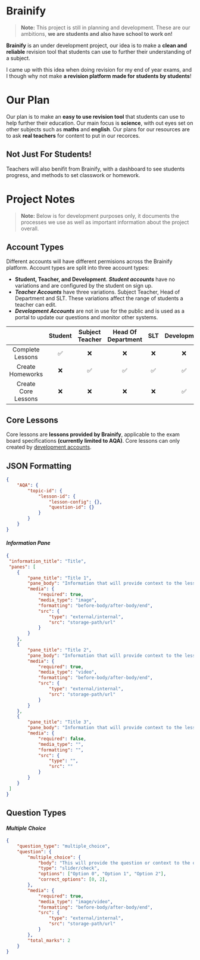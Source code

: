 # Brainify

> **Note:** This project is still in planning and development. These are our ambitions, **we are students and also have school to work on!**

**Brainify** is an under development project, our idea is to make a **clean and reliable** revision tool that students can use to further their understanding of a subject.

I came up with this idea when doing revision for my end of year exams, and I though why not make **a revision platform made for students by students**!

# Our Plan

Our plan is to make an **easy to use revision tool** that students can use to help further their education. Our main focus is **science**, with out eyes set on other subjects such as **maths** and **english**. Our plans for our resources are to ask **real teachers** for content to put in our recorces.

## Not Just For Students!

Teachers will also benifit from Brainify, with a dashboard to see students progress, and methods to set classwork or homework.

# Project Notes

> **Note:** Below is for development purposes only, it documents the processes we use as well as important information about the project overall.

## Account Types

Different accounts will have different permisions across the Brainify platform. Account types are split into three account types:
* **Student, Teacher, and Development**. _**Student accounts**_ have no variations and are configured by the student on sign up.
* _**Teacher Accounts**_ have three variations. Subject Teacher, Head of Department and SLT. These variations affect the range of students a teacher can edit.
* _**Development Accounts**_ are not in use for the public and is used as a portal to update our questions and monitor other systems.

|  | Student | Subject Teacher | Head Of Department | SLT | Development |
| :-: | :-: | :-: | :-: | :-: | :-: |
| Complete Lessons |✅|❌|❌|❌|❌|
| Create Homeworks |❌|✅ |✅|✅|✅|
| Create Core Lessons |❌|❌|❌|❌|✅|


## Core Lessons
Core lessons are **lessons provided by Brainify**, applicable to the exam board specifications **(currently limited to AQA)**. Core lessons can only created by 
[development accounts](#account-types).


## JSON Formatting

```JSON
{
    "AQA": {
        "topic-id": {
            "lesson-id": {
                "lesson-config": {},
                "question-id": {}
            }
        }
    }
}
```

#### **_Information Pane_**
```JSON
{
 "information_title": "Title",
 "panes": [
    {
        "pane_title": "Title 1",
        "pane_body": "Information that will provide context to the lesson.",
        "media": {
            "required": true,
            "media_type": "image",
            "formatting": "before-body/after-body/end",
            "src": {
                "type": "external/internal",
                "src": "storage-path/url"
            }
        }
    },
    {
        "pane_title": "Title 2",
        "pane_body": "Information that will provide context to the lesson.",
        "media": {
            "required": true,
            "media_type": "video",
            "formatting": "before-body/after-body/end",
            "src": {
                "type": "external/internal",
                "src": "storage-path/url"
            }
        }
    },
    {
        "pane_title": "Title 3",
        "pane_body": "Information that will provide context to the lesson.",
        "media": {
            "required": false,
            "media_type": "",
            "formatting": "",
            "src": {
                "type": "",
                "src": ""
            }
        }
    }
 ]
}
```

## **Question Types**
#### **_Multiple Choice_**
```JSON
{
    "question_type": "multiple_choice",
    "question": {
        "multiple_choice": {
            "body": "This will provide the question or context to the options.",
            "type": "slider/check",
            "options": ["Option 0", "Option 1", "Option 2"],
            "correct_options": [0, 2],
        },
        "media": {
            "required": true,
            "media_type": "image/video",
            "formatting": "before-body/after-body/end",
            "src": {
                "type": "external/internal",
                "src": "storage-path/url"
            }
        },
        "total_marks": 2
    }
}
```

